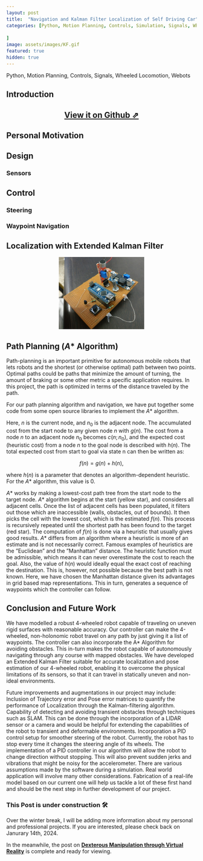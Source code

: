 ```yaml
---
layout: post
title:  "Navigation and Kalman Filter Localization of Self Driving Car"
categories: [Python, Motion Planning, Controls, Simulation, Signals, Wheeled Locomotion, Dynamic Systems, Webots, Data Structures

]
image: assets/images/KF.gif
featured: true
hidden: true
---
```


Python, Motion Planning, Controls, Signals, Wheeled Locomotion, Webots

## Introduction

<div align="center"><h2> <a href="https://github.com/GogiPuttar/Four-wheeled-robot-localization-with-Kalman-Filter">View it on Github ⇗</a></h2></div>

## Personal Motivation 

## Design 

### Sensors

## Control

### Steering

### Waypoint Navigation

## Localization with Extended Kalman Filter

<p align = "center"><img src="https://github.com/GogiPuttar/adityanairswebsite.github.io/blob/main/assets/images/ClapSequence-Board.png?raw=true"  width="45%"/>
</p>

## Path Planning ($A*$ Algorithm)

Path-planning is an important primitive for autonomous mobile robots that lets robots and the shortest (or otherwise optimal) path between two points. Optimal paths could be paths that minimize the amount of turning, the amount of braking or some other metric a specific
application requires. In this project, the path is optimized in terms of the distance traveled by the path.

For our path planning algorithm and navigation, we have put together some code from some open source libraries to implement the $A*$ algorithm.

Here, $n$ is the current node, and $n_0$ is the adjacent node. The accumulated cost from the start node to any given node $n$ with $g(n)$. The cost from a node $n$ to an adjacent node $n_0$ becomes $c(n; n_0 )$, and the expected cost (heuristic cost) from a node $n$ to the goal node is described with $h(n)$. The total expected cost from start to goal via state n can then be written as:

$$
f(n) = g(n) + h(n),
$$

where $h(n)$ is a parameter that denotes an algorithm-dependent heuristic. For the $A*$ algorithm, this value is $0$.

$A*$ works by making a lowest-cost path tree from the start node to the target node. 
$A*$ algorithm begins at the start (yellow star), and considers all adjacent cells. 
Once the list of adjacent cells has been populated, it filters out those which are inaccessible (walls, obstacles, out of bounds). 
It then picks the cell with the lowest cost, which is the estimated $f (n)$. 
This process is recursively repeated until the shortest path has been found to the target (red star). 
The computation of $f(n)$ is done via a heuristic that usually gives good results. 
$A*$ differs from an algorithm where a heuristic is more of an estimate and is not necessarily correct.
Famous examples of heuristics are the ”Euclidean” and the ”Manhattan” distance. 
The heuristic function must be admissible, which means it can never overestimate the cost to reach the goal.
Also, the value of $h(n)$ would ideally equal the exact cost of reaching the destination. 
This is, however, not possible because the best path is not known. 
Here, we have chosen the Manhattan distance given its advantages in grid based map representations.
This in turn, generates a sequence of waypoints which the controller can follow.


## Conclusion and Future Work

We have modelled a robust 4-wheeled robot capable of traveling on uneven rigid surfaces with reasonable accuracy. 
Our controller can make the 4-wheeled, non-holonomic robot travel on any path by just giving it a list of waypoints.
The controller can also incorporate the A* Algorithm for avoiding obstacles. 
This in-turn makes the robot capable of autonomously navigating through any course with mapped obstacles. 
We have developed an Extended Kalman Filter suitable for accurate localization and pose estimation of our 4-wheeled robot, enabling it to overcome the physical limitations of its sensors, so that it can travel in statically uneven and non-ideal environments.

Future improvements and augmentations in our project may include: Inclusion of Trajectory error and Pose error matrices to quantify the performance of Localization through the Kalman-filtering algorithm.
Capability of detecting and avoiding transient obstacles through techniques such as SLAM. 
This can be done through the incorporation of a LIDAR sensor or a camera and would be helpful for extending the capabilities of the robot to transient and deformable environments.
Incorporation a PID control setup for smoother steering of the robot. 
Currently, the robot has to stop every time it changes the steering angle of its wheels. 
The implementation of a PID controller in our algorithm will allow the robot to change direction without stopping. This will also prevent sudden jerks and vibrations that might be noisy for the accelerometer. 
There are various assumptions made by the software during a simulation. Real world application will involve many other considerations. 
Fabrication of a real-life model based on our current one will help us tackle a lot of these first hand and should be the next step in further development of our project.


### This Post is under construction 🛠️
Over the winter break, I will be adding more information about my personal and professional projects. 
If you are interested, please check back on Janurary 14th, 2024.

In the meanwhile, the post on [**Dexterous Manipulation through Virtual Reality**](https://adityanairs.website/DexterousManipulationThroughVR/) is complete and ready for viewing.



